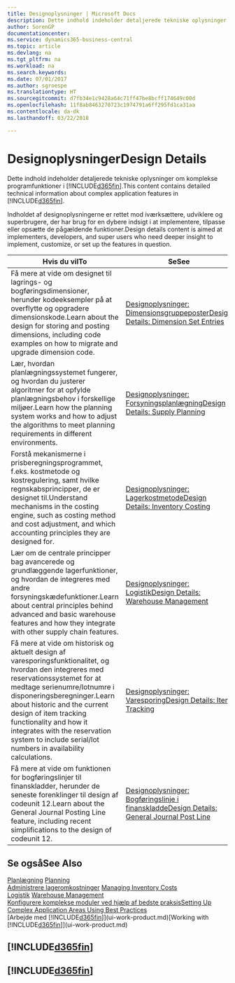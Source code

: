 ```yaml
---
title: Designoplysninger | Microsoft Docs
description: Dette indhold indeholder detaljerede tekniske oplysninger om komplekse programfunktioner i Business Central.
author: SorenGP
documentationcenter: 
ms.service: dynamics365-business-central
ms.topic: article
ms.devlang: na
ms.tgt_pltfrm: na
ms.workload: na
ms.search.keywords: 
ms.date: 07/01/2017
ms.author: sgroespe
ms.translationtype: HT
ms.sourcegitcommit: d7fb34e1c9428a64c71ff47be8bcff174649c00d
ms.openlocfilehash: 11f8ab8463270723c1974791a6ff295fd1ca31aa
ms.contentlocale: da-dk
ms.lasthandoff: 03/22/2018

---
```

# <a name="design-details"></a><span data-ttu-id="11482-103">Designoplysninger</span><span class="sxs-lookup"><span data-stu-id="11482-103">Design Details</span></span>
<span data-ttu-id="11482-104">Dette indhold indeholder detaljerede tekniske oplysninger om komplekse programfunktioner i [!INCLUDE[d365fin](includes/d365fin_md.md)].</span><span class="sxs-lookup"><span data-stu-id="11482-104">This content contains detailed technical information about complex application features in [!INCLUDE[d365fin](includes/d365fin_md.md)].</span></span>  

 <span data-ttu-id="11482-105">Indholdet af designoplysningerne er rettet mod iværksættere, udviklere og superbrugere, der har brug for en dybere indsigt i at implementere, tilpasse eller opsætte de pågældende funktioner.</span><span class="sxs-lookup"><span data-stu-id="11482-105">Design details content is aimed at implementers, developers, and super users who need deeper insight to implement, customize, or set up the features in question.</span></span>  

|<span data-ttu-id="11482-106">**Hvis du vil**</span><span class="sxs-lookup"><span data-stu-id="11482-106">**To**</span></span>|<span data-ttu-id="11482-107">**Se**</span><span class="sxs-lookup"><span data-stu-id="11482-107">**See**</span></span>|  
|------------|-------------|  
|<span data-ttu-id="11482-108">Få mere at vide om designet til lagrings- og bogføringsdimensioner, herunder kodeeksempler på at overflytte og opgradere dimensionskode.</span><span class="sxs-lookup"><span data-stu-id="11482-108">Learn about the design for storing and posting dimensions, including code examples on how to migrate and upgrade dimension code.</span></span>|[<span data-ttu-id="11482-109">Designoplysninger: Dimensionsgruppeposter</span><span class="sxs-lookup"><span data-stu-id="11482-109">Design Details: Dimension Set Entries</span></span>](design-details-dimension-set-entries.md)|  
|<span data-ttu-id="11482-110">Lær, hvordan planlægningssystemet fungerer, og hvordan du justerer algoritmer for at opfylde planlægningsbehov i forskellige miljøer.</span><span class="sxs-lookup"><span data-stu-id="11482-110">Learn how the planning system works and how to adjust the algorithms to meet planning requirements in different environments.</span></span>|[<span data-ttu-id="11482-111">Designoplysninger: Forsyningsplanlægning</span><span class="sxs-lookup"><span data-stu-id="11482-111">Design Details: Supply Planning</span></span>](design-details-supply-planning.md)|  
|<span data-ttu-id="11482-112">Forstå mekanismerne i prisberegningsprogrammet, f.eks. kostmetode og kostregulering, samt hvilke regnskabsprincipper, de er designet til.</span><span class="sxs-lookup"><span data-stu-id="11482-112">Understand mechanisms in the costing engine, such as costing method and cost adjustment, and which accounting principles they are designed for.</span></span>|[<span data-ttu-id="11482-113">Designoplysninger: Lagerkostmetode</span><span class="sxs-lookup"><span data-stu-id="11482-113">Design Details: Inventory Costing</span></span>](design-details-inventory-costing.md)|  
|<span data-ttu-id="11482-114">Lær om de centrale principper bag avancerede og grundlæggende lagerfunktioner, og hvordan de integreres med andre forsyningskædefunktioner.</span><span class="sxs-lookup"><span data-stu-id="11482-114">Learn about central principles behind advanced and basic warehouse features and how they integrate with other supply chain features.</span></span>|[<span data-ttu-id="11482-115">Designoplysninger: Logistik</span><span class="sxs-lookup"><span data-stu-id="11482-115">Design Details: Warehouse Management</span></span>](design-details-warehouse-management.md)|  
|<span data-ttu-id="11482-116">Få mere at vide om historisk og aktuelt design af varesporingsfunktionalitet, og hvordan den integreres med reservationssystemet for at medtage serienumre/lotnumre i disponeringsberegninger.</span><span class="sxs-lookup"><span data-stu-id="11482-116">Learn about historic and the current design of item tracking functionality and how it integrates with the reservation system to include serial/lot numbers in availability calculations.</span></span>|[<span data-ttu-id="11482-117">Designoplysninger: Varesporing</span><span class="sxs-lookup"><span data-stu-id="11482-117">Design Details: Item Tracking</span></span>](design-details-item-tracking.md)|  
|<span data-ttu-id="11482-118">Få mere at vide om funktionen for bogføringslinjer til finanskladder, herunder de seneste forenklinger til design af codeunit 12.</span><span class="sxs-lookup"><span data-stu-id="11482-118">Learn about the General Journal Posting Line feature, including recent simplifications to the design of codeunit 12.</span></span>|[<span data-ttu-id="11482-119">Designoplysninger: Bogføringslinje i finanskladde</span><span class="sxs-lookup"><span data-stu-id="11482-119">Design Details: General Journal Post Line</span></span>](design-details-general-journal-post-line.md)|  

## <a name="see-also"></a><span data-ttu-id="11482-120">Se også</span><span class="sxs-lookup"><span data-stu-id="11482-120">See Also</span></span>  
 <span data-ttu-id="11482-121">[Planlægning](production-planning.md) </span><span class="sxs-lookup"><span data-stu-id="11482-121">[Planning](production-planning.md) </span></span>  
 <span data-ttu-id="11482-122">[Administrere lageromkostninger](finance-manage-inventory-costs.md) </span><span class="sxs-lookup"><span data-stu-id="11482-122">[Managing Inventory Costs](finance-manage-inventory-costs.md) </span></span>  
 <span data-ttu-id="11482-123">[Logistik](warehouse-manage-warehouse.md) </span><span class="sxs-lookup"><span data-stu-id="11482-123">[Warehouse Management](warehouse-manage-warehouse.md) </span></span>  
 [<span data-ttu-id="11482-124">Konfigurere komplekse moduler ved hjælp af bedste praksis</span><span class="sxs-lookup"><span data-stu-id="11482-124">Setting Up Complex Application Areas Using Best Practices</span></span>](set-up-complex-application-areas-using-best-practices.md)  
 <span data-ttu-id="11482-125">[Arbejde med [!INCLUDE[d365fin](includes/d365fin_md.md)]](ui-work-product.md)</span><span class="sxs-lookup"><span data-stu-id="11482-125">[Working with [!INCLUDE[d365fin](includes/d365fin_md.md)]](ui-work-product.md)</span></span>

 ## [!INCLUDE[d365fin](includes/free_trial_md.md)]  
 ## [!INCLUDE[d365fin](includes/training_link_md.md)]

